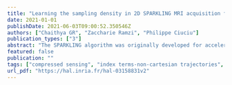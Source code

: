 ```yaml
---
title: "Learning the sampling density in 2D SPARKLING MRI acquisition for optimized image reconstruction Learning the sampling density in 2D SPARKLING MRI acquisition for optimized image reconstruction Learning the sampling density in 2D SPARKLING MRI acquisition"
date: 2021-01-01
publishDate: 2021-06-03T09:00:52.350546Z
authors: ["Chaithya GR", "Zaccharie Ramzi", "Philippe Ciuciu"]
publication_types: ["3"]
abstract: "The SPARKLING algorithm was originally developed for accelerated 2D magnetic resonance imaging (MRI) in the compressed sensing (CS) context. It yields non-Cartesian sampling trajectories that jointly fulfill a target sampling density while each individual trajectory complies with MR hardware constraints. However, the two main limitations of SPARKLING are first that the optimal target sampling density is unknown and thus a user-defined parameter and second that this sampling pattern generation remains disconnected from MR image reconstruction thus from the optimization of image quality. Recently, data-driven learning schemes such as LOUPE have been proposed to learn a discrete sampling pattern, by jointly optimizing the whole pipeline from data acquisition to image reconstruction. In this work, we merge these methods with a state-of-the-art deep neural network for image reconstruction, called XPDNet, to learn the optimal target sampling density. Next, this density is used as input parameter to SPARKLING to obtain 20x accelerated non-Cartesian trajectories. These trajectories are tested on retrospective compressed sensing (CS) studies and show superior performance in terms of image quality with both deep learning (DL) and conventional CS reconstruction schemes."
featured: false
publication: ""
tags: ["compressed sensing", "index terms-non-cartesian trajectories", "mri", "reconstruction networks"]
url_pdf: "https://hal.inria.fr/hal-03158831v2"
---
```


